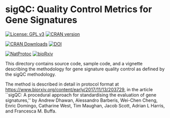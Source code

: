 # sigQC: Quality Control Metrics for Gene Signatures

[![License: GPL v3](https://img.shields.io/badge/License-GPL%20v3-green.svg)](https://www.gnu.org/licenses/gpl-3.0)
[![CRAN version](http://www.r-pkg.org/badges/version/sigQC)](https://CRAN.R-project.org/package=sigQC)

[![CRAN Downloads](http://cranlogs.r-pkg.org/badges/grand-total/sigQC)](https://CRAN.R-project.org/package=sigQC)
[![DOI](https://zenodo.org/badge/DOI/10.5281/zenodo.1319848.svg)](https://doi.org/10.5281/zenodo.1319848)

[![NatProtoc](https://img.shields.io/badge/Nat%20Protoc-10.1038/s41596--019--0136--8-red.svg)](https://www.nature.com/articles/s41596-019-0136-8)
[![bioRxiv](https://img.shields.io/badge/bioRxiv-10.1101/203729-red)](https://www.biorxiv.org/content/10.1101/203729v2)

This directory contains source code, sample code, and a vignette describing the methodology for gene signature quality control as defined by the sigQC methodology. 

The method is described in detail in protocol format at https://www.biorxiv.org/content/early/2017/11/13/203729, in the article ``sigQC: A procedural approach for standardising the evaluation of gene signatures,'' by Andrew Dhawan, Alessandro Barberis, Wei-Chen Cheng, Enric Domingo, Catharine West, Tim Maughan, Jacob Scott, Adrian L Harris, and Francesca M. Buffa.
